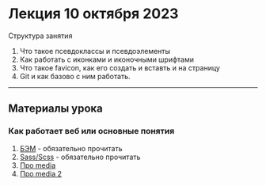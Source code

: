 # Лекция 10 октября 2023

Структура занятия

1. Что такое псевдоклассы и псевдоэлементы
2. Как работать с иконками и иконочными шрифтами
3. Что такое favicon, как его создать и вставть и на страницу
4. Git и как базово с ним работать.

---

## Материалы урока

### Как работает веб или основные понятия

1. [БЭМ](https://ru.bem.info/methodology/quick-start/) - обязательно прочитать
2. [Sass/Scss](https://sass-scss.ru/documentation/) - обязательно прочитать
3. [Про media](https://html5book.ru/css3-mediazaprosy/)
4. [Про media 2](https://doka.guide/css/media/)
